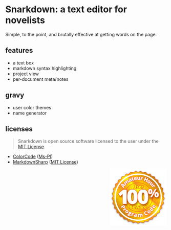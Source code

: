 # Snarkdown: a text editor for novelists
Simple, to the point, and brutally effective at getting words on the page.

## features
* a text box
* markdown syntax highlighting 
* project view
* per-document meta/notes

## gravy
* user color themes
* name generator

## licenses
> Snarkdown is open source software licensed to the user under the [MIT License](http://opensource.org/licenses/mit-license.php).

 * [ColorCode](http://colorcode.codeplex.com/license) ([Ms-Pl](http://opensource.org/licenses/MS-PL))
 * [MarkdownSharp](https://code.google.com/p/markdownsharp/) ([MIT License](http://opensource.org/licenses/mit-license.php))
 
 
 <img src="amateurstamp.png" style="float:right;">
